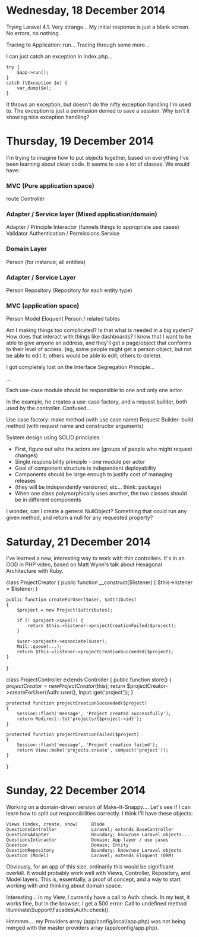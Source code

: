 Wednesday, 18 December 2014
===============================

Trying Laravel 4.1. Very strange... My initial response is just a blank screen. No errors, no nothing.

Tracing to Application::run...
Tracing through some more...

I can just catch an exception in index.php...

    try {
        $app->run();
    }
    catch (\Exception $e) {
        var_dump($e);
    }

It throws an exception, but doesn't do the nifty exception handling I'm used to.
The exception is just a permission denied to save a session. Why isn't it showing nice exception handling?



Thursday, 19 December 2014
=================================

I'm trying to imagine how to put objects together, based on everything I've been learning about clean code. It seems to use a lot of classes. We would have:

### MVC (Pure application space)
route
Controller

### Adapter / Service layer (Mixed application/domain)
Adapter / Principle Interactor (funnels things to appropriate use cases)
Validator
Authentication / Permissions Service

### Domain Layer
Person (for instance; all entities)

### Adapter / Service Layer
Person Repository  (Repository for each entity type)

### MVC (application space)
Person Model
Eloquent
Person / related tables

Am I making things too complicated? Is that what is needed in a big system? How does that interact with things like dashboards? I know that I want to be able to give anyone an address, and they'll get a page/object that conforms to their level of access. (eg, some people might get a person object, but not be able to edit it; others would be able to edit; others to delete).

I got completely lost on the Interface Segregation Principle...

...

Each use-case module should be responsible to one and only one actor.

In the example, he creates a use-case factory, and a request builder, both used by the controller. Confused....

Use case factory: make method (with use case name)
Request Builder:  build method (with request name and constructor arguments)


System design using SOLID principles

* First, figure out who the actors are (groups of people who might request changes)
* Single responsibility principle - one module per actor
* Goal of component structure is independent deployability
* Components should be large enough to justify cost of managing releases
* (they will be independently versioned, etc... think: package)
* When one class polymorphically uses another, the two classes should be in different components

I wonder, can I create a general NullObject? Something that could run any given method, and return a null for any requested property?


Saturday, 21 December 2014
===============================
I've learned a new, interesting way to work with thin controllers. It's in an OOD in PHP video, based on Matt Wynn's talk about Hexagonal Architecture with Ruby.

class ProjectCreator
{
    public function __construct($listener)
    {
        $this->listener = $listener;
    }

    public function createForUser($user, $attributes)
    {
        $project = new Project($attributes);

        if (! $project->save()) {
            return $this->listener->projectCreationFailed($project);
        }

        $user->projects->associate($user);
        Mail::queue(...);
        return $this->listener->projectCreationSucceeded($project);
    }
}

class ProjectController extends Controller
{
    public function store()
    {
        $projectCreator = new ProjectCreator($this);
        return $projectCreator->createForUser(Auth::user(), Input::get('project'));
    }

    protected function projectCreationSucceeded($project)
    {
        Session::flash('message', 'Project created successfully');
        return Redirect::to('projects/{$project->id}');
    }

    protected function projectCreationFailed($project)
    {
        Session::flash('message', 'Project creation failed');
        return View::make('projects.create', compact('project'));
    }

}


Sunday, 22 December 2014
===============================
Working on a domain-driven version of Make-It-Snappy.... Let's see if I can learn how to split out responsibilities correctly. I think I'll have these objects:

    Views (index, create, show)     Blade
    QuestionsController             Laravel; extends BaseController
    QuestionsAdapter                Boundary; know/use Laravel objects...
    QuestionsInteractor             Domain; App layer / use cases
    Question                        Domain; Entity
    QuestionRepository              Boundary; know/use Laravel objects
    Question (Model)                Laravel; extends Eloquent (ORM)

Obviously, for an app of this size, ordinarily this would be significant overkill. It would probably work well with Views, Controller, Repository, and Model layers. This is, essentially, a proof of concept, and a way to start working with and thinking about domain space.

Interesting... In my View, I currently have a call to Auth::check. In my test, it works fine, but in the browser, I get a 500 error: Call to undefined method Illuminate\Support\Facades\Auth::check().

Hmmmm.... my Providers array (app/config/local/app.php) was not being merged with the master providers array (app/config/app.php). 


